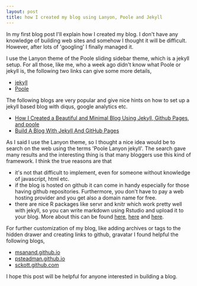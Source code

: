 ```yaml
---
layout: post
title: how I created my blog using Lanyon, Poole and Jekyll 
---
```


In my first blog post I'll explain how I created my blog. I don't have any knowledge of building web sites and somehow I thought it will be difficult. However, after lots of 'googling' I finally managed it.

I use the Lanyon theme of the Poole sliding sidebar theme, which is a jekyll setup. For all those, like me, who a week ago didn't know what Poole or jekyll is, the following two links can give some more details,<br>

- [jekyll](https://jekyllrb.com/) 
- [Poole](https://github.com/poole/)

The following blogs are very popular and give nice hints on how to set up a jekyll based blog with diqus, google analytics etc.

- [How I Created a Beautiful and Minimal Blog Using Jekyll, Github Pages, and poole](http://joshualande.com/jekyll-github-pages-poole/)
- [Build A Blog With Jekyll And GitHub Pages](https://www.smashingmagazine.com/2014/08/build-blog-jekyll-github-pages/)

As I said I use the Lanyon theme, so I thought a nice idea would be to search on the web using the terms 'Poole Lanyon jekyll'. The search gave many results and the interesting thing is that many bloggers use this kind of framework. I think the true reasons are that

- it's not that difficult to implement, even for someone without knowledge of javascript, html etc. 
- if the blog is hosted on github it can come in handy especially for those having github repositories. Furthermore, you don't have to pay a web hosting provider and you get also a domain name for free.
- there are nice R packages like servr and knitr which work pretty well with jekyll, so you can write markdown using Rstudio and upload it to your blog. More about this can be found [here](http://yihui.name/knitr-jekyll/2014/09/jekyll-with-knitr.html), [here](https://github.com/yihui/servr) and [here](http://brendanrocks.com/blogging-with-rmarkdown-knitr-jekyll/).

For further customization of my blog, like adding archives or tags to the hidden drawer and creating links to github, gravatar I found helpful the following blogs,

- [msanand.github.io](https://github.com/msanand/msanand.github.io)
- [psteadman.github.io](https://github.com/psteadman/psteadman.github.io)
- [sckott.github.com](https://github.com/sckott/sckott.github.com)

I hope this post will be helpful for anyone interested in building a blog. 
